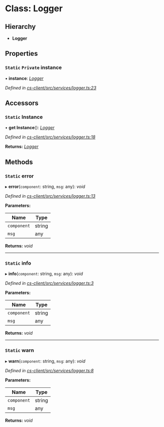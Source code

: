 # Class: Logger

## Hierarchy

* **Logger**

## Properties

### `Static` `Private` instance

▪ **instance**: *[Logger](_cs_client_src_services_logger_.logger.md)*

*Defined in [cs-client/src/services/logger.ts:23](https://github.com/RichardHovenkamp/csnext/blob/6deb7f51/packages/cs-client/src/services/logger.ts#L23)*

## Accessors

### `Static` Instance

• **get Instance**(): *[Logger](_cs_client_src_services_logger_.logger.md)*

*Defined in [cs-client/src/services/logger.ts:18](https://github.com/RichardHovenkamp/csnext/blob/6deb7f51/packages/cs-client/src/services/logger.ts#L18)*

**Returns:** *[Logger](_cs_client_src_services_logger_.logger.md)*

## Methods

### `Static` error

▸ **error**(`component`: string, `msg`: any): *void*

*Defined in [cs-client/src/services/logger.ts:13](https://github.com/RichardHovenkamp/csnext/blob/6deb7f51/packages/cs-client/src/services/logger.ts#L13)*

**Parameters:**

Name | Type |
------ | ------ |
`component` | string |
`msg` | any |

**Returns:** *void*

___

### `Static` info

▸ **info**(`component`: string, `msg`: any): *void*

*Defined in [cs-client/src/services/logger.ts:3](https://github.com/RichardHovenkamp/csnext/blob/6deb7f51/packages/cs-client/src/services/logger.ts#L3)*

**Parameters:**

Name | Type |
------ | ------ |
`component` | string |
`msg` | any |

**Returns:** *void*

___

### `Static` warn

▸ **warn**(`component`: string, `msg`: any): *void*

*Defined in [cs-client/src/services/logger.ts:8](https://github.com/RichardHovenkamp/csnext/blob/6deb7f51/packages/cs-client/src/services/logger.ts#L8)*

**Parameters:**

Name | Type |
------ | ------ |
`component` | string |
`msg` | any |

**Returns:** *void*
